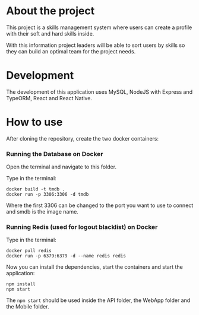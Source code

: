 # About the project

This project is a skills management system where users can create a profile with their soft and hard skills inside.

With this information project leaders will be able to sort users by skills so they can build an optimal team for the project needs.

# Development

The development of this application uses MySQL, NodeJS with Express and TypeORM, React and React Native.

# How to use

After cloning the repository, create the two docker containers:

### Running the Database on Docker

Open the terminal and navigate to this folder. 

Type in the terminal: 
```
docker build -t tmdb . 
docker run -p 3306:3306 -d tmdb
```

Where the first 3306 can be changed to the port you want to use to connect and smdb is the image name.

### Running Redis (used for logout blacklist) on Docker

Type in the terminal: 
```
docker pull redis
docker run -p 6379:6379 -d --name redis redis
```

Now you can install the dependencies, start the containers and start the application:
```
npm install
npm start
```

The `npm start` should be used inside the API folder, the WebApp folder and the Mobile folder.
